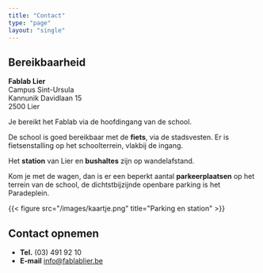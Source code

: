 ```yaml
---
title: "Contact"
type: "page"
layout: "single"
---
```

## Bereikbaarheid
**Fablab Lier**    
Campus Sint-Ursula    
Kannunik Davidlaan 15    
2500 Lier

Je bereikt het Fablab via de hoofdingang van de school.

De school is goed bereikbaar met de **fiets**, via de stadsvesten. Er is fietsenstalling op het schoolterrein, vlakbij de ingang.

Het **station** van Lier en **bushaltes** zijn op wandelafstand.

Kom je met de wagen, dan is er een beperkt aantal **parkeerplaatsen** op het terrein van de school, de dichtstbijzijnde openbare parking is het Paradeplein.

{{< figure src="/images/kaartje.png" title="Parking en station" >}}

## Contact opnemen

* **Tel.** (03) 491 92 10
* **E-mail** <info@fablablier.be>